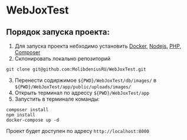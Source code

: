 # WebJoxTest

## Порядок запуска проекта:

1. Для запуска проекта небходимо
   установить [Docker](https://www.docker.com/), [Nodejs](https://nodejs.org/), [PHP](https://www.php.net/), [Composer](https://getcomposer.org/)
2. Склонировать локально репозиторий

````console
git clone git@github.com:MolibdeniusRU/WebJoxTest.git
````

3. Перенести содиржимое `${PWD}/WebJoxTest/db/images/` в `${PWD}/WebJoxTest/app/public/uploads/images/`
4. Открыть терминал по адрессу `${PWD}/WebJoxTest/app`
5. Запустить в терминале команды:

````console
composer install
npm install 
docker-compose up -d
````

Проект будет доступен по адресу `http://localhost:8000`